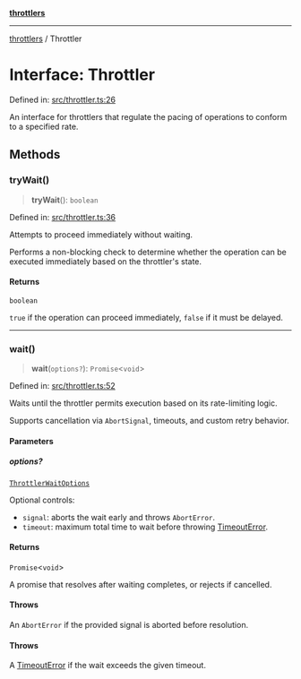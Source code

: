 [**throttlers**](../README.md)

***

[throttlers](../globals.md) / Throttler

# Interface: Throttler

Defined in: [src/throttler.ts:26](https://github.com/havelessbemore/throttlers/blob/0085c42010e9779979ae29dd951b097a22da3fcd/src/throttler.ts#L26)

An interface for throttlers that regulate the pacing
of operations to conform to a specified rate.

## Methods

### tryWait()

> **tryWait**(): `boolean`

Defined in: [src/throttler.ts:36](https://github.com/havelessbemore/throttlers/blob/0085c42010e9779979ae29dd951b097a22da3fcd/src/throttler.ts#L36)

Attempts to proceed immediately without waiting.

Performs a non-blocking check to determine whether the operation
can be executed immediately based on the throttler's state.

#### Returns

`boolean`

`true` if the operation can proceed immediately,
`false` if it must be delayed.

***

### wait()

> **wait**(`options?`): `Promise`\<`void`\>

Defined in: [src/throttler.ts:52](https://github.com/havelessbemore/throttlers/blob/0085c42010e9779979ae29dd951b097a22da3fcd/src/throttler.ts#L52)

Waits until the throttler permits execution based on its rate-limiting logic.

Supports cancellation via `AbortSignal`, timeouts, and custom retry behavior.

#### Parameters

##### options?

[`ThrottlerWaitOptions`](ThrottlerWaitOptions.md)

Optional controls:
  - `signal`: aborts the wait early and throws `AbortError`.
  - `timeout`: maximum total time to wait before throwing [TimeoutError](../classes/TimeoutError.md).

#### Returns

`Promise`\<`void`\>

A promise that resolves after waiting completes, or rejects if cancelled.

#### Throws

An `AbortError` if the provided signal is aborted before resolution.

#### Throws

A [TimeoutError](../classes/TimeoutError.md) if the wait exceeds the given timeout.

